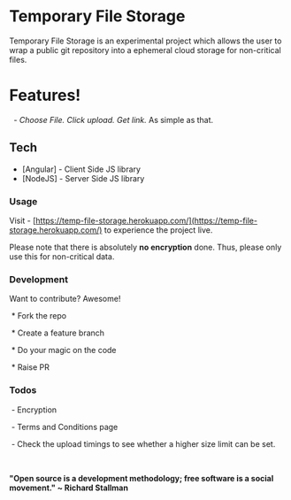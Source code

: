 # Temporary File Storage

Temporary File Storage is an experimental project which allows the user to wrap a public git repository into a ephemeral cloud storage for non-critical files.

# Features!

  - *Choose File. Click upload. Get link.* As simple as that.

## Tech

* [Angular] - Client Side JS library
* [NodeJS] - Server Side JS library


### Usage

Visit - [https://temp-file-storage.herokuapp.com/](https://temp-file-storage.herokuapp.com/) to experience the project live.

Please note that there is absolutely **no encryption** done. Thus, please only use this for non-critical data.

### Development

Want to contribute? Awesome!

 * Fork the repo

 * Create a feature branch

 * Do your magic on the code

 * Raise PR

### Todos

 - Encryption

 - Terms and Conditions page

 - Check the upload timings to see whether a higher size limit can be set.

&nbsp;
&nbsp;

**"Open source is a development methodology; free software is a social movement." ~ Richard Stallman**